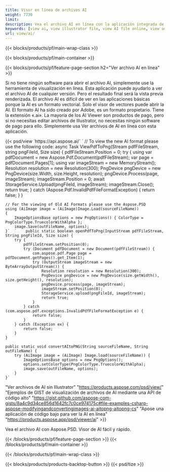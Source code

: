 ```yaml
---
title: Visor en línea de archivos AI
weight: 7730
limit: 
description: Vea el archivo AI en línea con la aplicación integrada de Aspose
keywords: [view ai, view illustrator file, view AI file online, view adobe illustrator, ai file preview, ai format view]
url: view/ai/
---
```


{{< blocks/products/pf/main-wrap-class >}}


{{< blocks/products/pf/main-container >}}

{{< blocks/products/pf/feature-page-section h2="Ver archivo AI en línea" >}}
<p>Si no tiene ningún software para abrir el archivo AI, simplemente use la herramienta de visualización en línea. Esta aplicación puede ayudarlo a ver el archivo AI de cualquier versión. Pero el resultado final será la vista previa renderizada. El archivo AI es difícil de ver en las aplicaciones básicas porque la AI es un formato vectorial. Solo el visor de vectores puede abrir la AI. El formato AI ha sido creado por Adobe, es un formato propietario. Tiene la extensión «.ai». La mayoría de los AI Viewer son productos de pago, pero si no necesitas editar archivos de Illustrator, no necesitas ningún software de pago para ello. Simplemente usa Ver archivos de AI en línea con esta aplicación.</p>
{{< psd/view `https://api.aspose.ai/` 
`	// To view the new AI format please use the following code:
	async Task<bool> ViewPdfToPng(Stream pdfFileStream, string pngFileId, Size size)
	{
		pdfFileStream.Position = 0;
		try
		{
			using var pdfDocument = new Aspose.Pdf.Document(pdfFileStream);
			var page = pdfDocument.Pages[1];
			using var imageStream = new MemoryStream();
			Resolution resolution = new Resolution(300);
			PngDevice pngDevice = new PngDevice(size.Width, size.Height, resolution);
			pngDevice.Process(page, imageStream);
			imageStream.Position = 0;
			await StorageService.Upload(pngFileId, imageStream);
			imageStream.Close();
			return true;
		}
		catch (Aspose.Pdf.InvalidPdfFileFormatException)
		{
			return false;
		}
	}
	
	// For the viewing of Old AI Formats please use the Aspose.PSD
	using (AiImage image = (AiImage)Image.Load(sourceFileName))
	{
		ImageOptionsBase options = new PngOptions() { ColorType = PngColorType.TruecolorWithAlpha };
		image.Save(outFileName, options);
	}`  `    public static boolean openPdfToPng(InputStream pdfFileStream, String pngFileId, Size size) {
        try {
            pdfFileStream.setPosition(0);
            try (Document pdfDocument = new Document(pdfFileStream)) {
                com.aspose.pdf.Page page = pdfDocument.getPages().get_Item(1);
                try (OutputStream imageStream = new ByteArrayOutputStream()) {
                    Resolution resolution = new Resolution(300);
                    PngDevice pngDevice = new PngDevice(size.getWidth(), size.getHeight(), resolution);
                    pngDevice.process(page, imageStream);
                    imageStream.setPosition(0);
                    StorageService.upload(pngFileId, imageStream);
                    return true;
                }
            } catch (com.aspose.pdf.exceptions.InvalidPdfFileFormatException e) {
                return false;
            }
        } catch (Exception ex) {
            return false;
        }
    }

    public static void convertAItoPNG(String sourceFileName, String outFileName) {
        try (AiImage image = (AiImage) Image.load(sourceFileName)) {
            ImageOptionsBase options = new PngOptions();
            options.setColorType(PngColorType.TruecolorWithAlpha);
            image.save(outFileName, options);
        }
    }` 
"Ver archivos de AI sin Illustrator" "https://products.aspose.com/psd/view/" 
"Ejemplos de GIST de visualización de archivos de AI mediante una API de código alto" "https://gist.github.com/aspose-com-gists/8a4c9d34ce856d1642fc7c0ce974175c#file-examples-csharp-aspose-modifyingandconvertingimages-ai-aitopng-aitopng-cs" 
"Apose una aplicación de código bajo para ver la AI en línea" "https://products.aspose.app/psd/viewer/ai" >}}
<p>Vea el archivo AI con Aspose.PSD. Visor de AI fácil y rápido.</p>
{{< /blocks/products/pf/feature-page-section >}}
{{< /blocks/products/pf/main-container >}}


{{< /blocks/products/pf/main-wrap-class >}}

{{< blocks/products/products-backtop-button >}}
{{< psd/tize >}}
